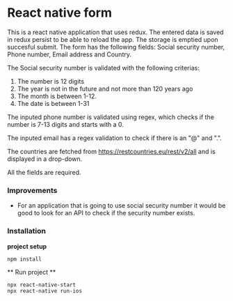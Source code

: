 # React native form
This is a react native application that uses redux. The entered data is saved in redux persist to be able to reload the app. The storage is emptied upon succesful submit. The form has the following fields: Social security number, Phone number, Email address and Country. 

The Social security number is validated with the following criterias:
1. The number is 12 digits 
2. The year is not in the future and not more than 120 years ago
3. The month is between 1-12.
4. The date is between 1-31

The inputed phone number is validated using regex, which checks if the number is 7-13 digits and starts with a 0. 

The inputed email has a regex validation to check if there is an "@" and ".". 

The countries are fetched from https://restcountries.eu/rest/v2/all and is displayed in a drop-down. 

All the fields are required.

### Improvements
- For an application that is going to use social security number it would be good to look for an API to check if the security number exists. 


### Installation
**project setup**
```
npm install
```

** Run project **
```
npx react-native-start
npx react-native run-ios
```
